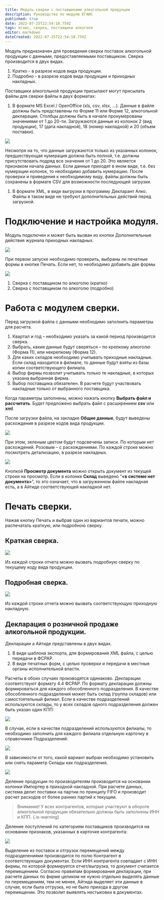 ```yaml
---
title: Модуль сверки с поставщиками алкогольной продукции
description: Руководство по модулю ЕГАИС
published: true
date: 2022-07-25T22:54:10.759Z
tags: егаис, сверка, поставщики алкоголя
editor: markdown
dateCreated: 2022-07-25T22:54:10.759Z
---
```


Модуль предназначен для проведения сверки поставок алкогольной продукции с данными, предоставляемыми поставщиком. Сверка производится в двух видах.

1.  Кратко - в разрезе кодов вида продукции.
2.  Подробно - в разрезе кодов вида продукции и приходных накладных.

Поставщики алкогольной продукции присылают могут присылать файлы для сверки файлы в двух форматах:

1.  В формате MS Excel / OpenOffice (xls, csv, xlsx, …). Данные в файле должны быть представлены по Форме 11 или Форме 12, алкогольной декларации. Столбцы должны быть в начале пронумерованы значениями от 1 до 20-ти. Загружаются данные из колонок 2 (вид продукции), 17 (дата накладной), 18 (номер накладной) и 20 (объем поставки).

![](/images/egais/verification/7134740c8b6698f525eec08c49c5da05.png)

Несмотря на то, что данные загружаются только из указанных колонок, предшествующая нумерация должна быть полной, т.е. должны присутствовать подряд все значения от 1 до 20. Это является признаком начала данных. Если данные приходят в ином виде, т.е. без нумерации колонок, то необходимо добавить нумерацию. После проверки и приведения к необходимому виду, файлы должны быть сохранены в формате CSV для возможности последующей загрузки.

1.  В формате XML, в виде выгрузки в программу Декларант Алко. Файлы в таком виде не требуют дополнительных действий перед загрузкой.

# Подключение и настройка модуля.

Модуль подключен и может быть вызван из кнопки Дополнительные действия журнала приходных накладных.

![](/images/egais/verification/695abae747b6f1afd30d19fb280f377c.png)

При первом запуске необходимо проверить, выбраны ли печатные формы в кнопке Печать. Если нет, то необходимо добавить две формы

![](/images/egais/verification/cf14570f8336e81171199d878c96157a.png)

1.  Сверка с поставщиком по алкоголю (кратко)
2.  Сверка с поставщиком по алкоголю (подробно)

# Работа с модулем сверки.

Перед загрузкой файла с данными необходимо заполнить параметры для расчета.

1.  Квартал и год – необходимо указать за какой период производится сверка.
2.  Выбрать, какие данные будут сверяться – по крепкому алкоголю (Форма 11), или некрепкому (Форма 12).
3.  Для каких складов необходимо учитывать приходные накладные. Если склад находится в филиале, то данные будут взяты из базы копии соответствующего филиала.
4.  Выбор фирмы позволит учитывать только те накладные, в которых указана выбранная фирма.
5.  Выбор поставщика обязателен. В расчете будут участвовать накладные только от выбранного поставщика.

Когда параметры заполнены, можно нажать кнопку **Выбрать файл и рассчитать**. Будет предложено выбрать файл с расширением **csv** или **xml**.

После загрузки файла, на закладке **Общие данные**, будут выведены расхождения в разрезе кодов вида продукции.

![](/images/egais/verification/18faebdf98bef7ea194b4f14bbc41498.png)

При этом, зеленым цветом будут подсвечены записи. По которым нет расхождений. Розовым – с расхождениями. По каждой строке можно посмотреть детализацию, в разрезе накладных.

![](/images/egais/verification/c3d933f0435a00c2719ac823db4a1209.png)

Кнопкой **Просмотр документа** можно открыть документ из текущей строки на просмотр. Если в колонке **Склад** выведено “**\<в системе нет документа\>**”, то это означает, что в загруженном файле накладная есть, а в Айтиде соответствующей накладной нет.

# Печать сверки.

Нажав кнопку Печать и выбрав один из вариантов печати, можно распечатать краткую, или подробною сверку.

## Краткая сверка.

![](/images/egais/verification/2884b66fe8a4b050258becf078445986.png)

Из каждой строки отчета можно вызвать подробную сверку по текущему коду вида продукции.

## Подробная сверка.

![](/images/egais/verification/5534893f2892eb73bf93aa4c1bbd9d55.png)

Из каждой строки отчета можно вызвать соответствующую приходную накладную.

## Декларация о розничной продаже алкогольной продукции.

Декларации а Айтиде представлены в двух видах.

1.  В виде шаблона экспорта, для формирования XML файла, с целью передачи в ФСРАР.
2.  В виде печатных форм, с целью проверки и передачи в местные органы исполнительной власти.

Расчеты в обоих случаях производятся одинаково. Декларации соответствуют формату 4.4 ФСРАР. По формату декларации должны формироваться для каждого обособленного подразделения. В качестве обособленного подразделения может быть склад (группа складов) или самостоятельный филиал. Если в качестве подразделений используются склады, то у всех складов одного подразделения должен быть указан один КПП:

![](/images/egais/verification/9af0acf3baacc633334f4b31257424ab.png)

В случае, если в качестве подразделений используются филиалы, то необходимо заполнить для каждого филиала отдельную карточку в справочнике Подразделений:

![](/images/egais/verification/6d633ac768bcc65284fa95b6929a473d.png)

В зависимости от того, какой вариант выбран необходимо установить или снять параметр Склады как подразделения.

![](/images/egais/verification/59dddb1dcc7b4c86b81b0543b1295758.png)

Деление продукции по производителям производится на основании колонки Импортер в приходной накладной. При расчете данных, система делит поставки на партии по принципу FIFO и производит расчет расходов от более ранних партий к текущим.

>   Внимание! У всех контрагентов, которые участвуют в обороте алкогольной продукции обязательно должны быть заполнены ИНН и КПП.
{.is-warning}


Деление поступлений по категориям поставщиков производится на основании признаков, указанных в карточке контрагента:

![](/images/egais/verification/e5f2118930df6e105d310355e2e1f157.png)

Выделение из поставок и отгрузок перемещений между подразделениями производится по полю Контрагент в соответствующих документах. Если ИНН контрагента совпадает с ИНН фирмы, по которой формируется отчет/выгрузка, то документ считается перемещением. Согласно правилам формирования декларации, при расчете данных по фирме целиком не нужно отдельно выделять данные по перемещениям, тем не менее, Айтида выделяет эти данные в случае, если была отгрузка, но не было прихода в другом перемещении. Это позволит выявлять нестыковки в документах.
